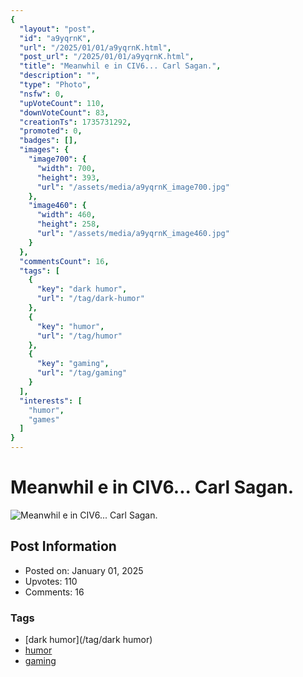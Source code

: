 ```yaml
---
{
  "layout": "post",
  "id": "a9yqrnK",
  "url": "/2025/01/01/a9yqrnK.html",
  "post_url": "/2025/01/01/a9yqrnK.html",
  "title": "Meanwhil e in CIV6... Carl Sagan.",
  "description": "",
  "type": "Photo",
  "nsfw": 0,
  "upVoteCount": 110,
  "downVoteCount": 83,
  "creationTs": 1735731292,
  "promoted": 0,
  "badges": [],
  "images": {
    "image700": {
      "width": 700,
      "height": 393,
      "url": "/assets/media/a9yqrnK_image700.jpg"
    },
    "image460": {
      "width": 460,
      "height": 258,
      "url": "/assets/media/a9yqrnK_image460.jpg"
    }
  },
  "commentsCount": 16,
  "tags": [
    {
      "key": "dark humor",
      "url": "/tag/dark-humor"
    },
    {
      "key": "humor",
      "url": "/tag/humor"
    },
    {
      "key": "gaming",
      "url": "/tag/gaming"
    }
  ],
  "interests": [
    "humor",
    "games"
  ]
}
---
```


# Meanwhil e in CIV6... Carl Sagan.

![Meanwhil e in CIV6... Carl Sagan.](/assets/media/a9yqrnK_image700.jpg)

## Post Information

- Posted on: January 01, 2025
- Upvotes: 110
- Comments: 16

### Tags

- [dark humor](/tag/dark humor)
- [humor](/tag/humor)
- [gaming](/tag/gaming)
